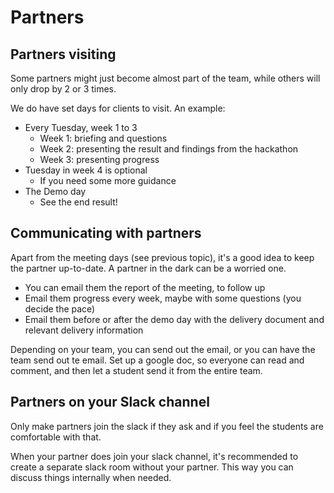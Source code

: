 # Partners

## Partners visiting

Some partners might just become almost part of the team, while others will only drop by 2 or 3 times.

We do have set days for clients to visit. An example:

* Every Tuesday, week 1 to 3
  * Week 1: briefing and questions
  * Week 2: presenting the result and findings from the hackathon
  * Week 3: presenting progress
* Tuesday in week 4 is optional
  * If you need some more guidance
* The Demo day
  * See the end result!

## Communicating with partners

Apart from the meeting days \(see previous topic\), it's a good idea to keep the partner up-to-date. A partner in the dark can be a worried one.

* You can email them the report of the meeting, to follow up
* Email them progress every week, maybe with some questions \(you decide the pace\)
* Email them before or after the demo day with the delivery document and relevant delivery information

Depending on your team, you can send out the email, or you can have the team send out te email. Set up a google doc, so everyone can read and comment, and then let a student send it from the entire team.

## Partners on your Slack channel

Only make partners join the slack if they ask and if you feel the students are comfortable with that.

When your partner does join your slack channel, it's recommended to create a separate slack room without your partner. This way you can discuss things internally when needed.



